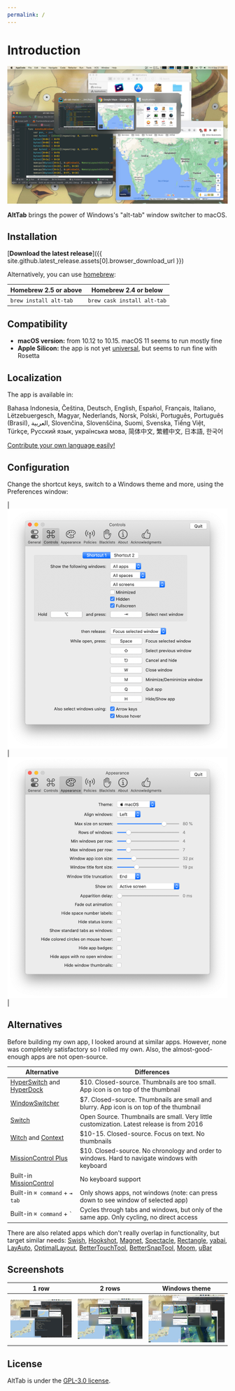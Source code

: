 ```yaml
---
permalink: /
---
```


# Introduction

[![Screenshot](public/demo/frontpage.jpg)](public/demo/frontpage.jpg)

**AltTab** brings the power of Windows's "alt-tab" window switcher to macOS.

## Installation

[**Download the latest release**]({{ site.github.latest_release.assets[0].browser_download_url }})

Alternatively, you can use [homebrew](https://brew.sh/):

Homebrew 2.5 or above | Homebrew 2.4 or below
-|-
`brew install alt-tab` | `brew cask install alt-tab`

## Compatibility

* __macOS version:__ from 10.12 to 10.15. macOS 11 seems to run mostly fine
* __Apple Silicon:__ the app is not yet [universal](https://developer.apple.com/documentation/apple-silicon/porting-your-macos-apps-to-apple-silicon), but seems to run fine with Rosetta

## Localization

The app is available in:

Bahasa Indonesia, Čeština, Deutsch, English, Español, Français, Italiano, Lëtzebuergesch, Magyar, Nederlands, Norsk, Polski, Português, Português (Brasil), العربية, Slovenčina, Slovenščina, Suomi, Svenska, Tiếng Việt, Türkçe, Русский язык, українська мова, 简体中文, 繁體中文, 日本語, 한국어

[Contribute your own language easily!](https://poeditor.com/join/project/8AOEZ0eAZE)

## Configuration

Change the shortcut keys, switch to a Windows theme and more, using the Preferences window:

| [![Screenshot1](public/demo/preferences1.png)](public/demo/preferences1.png)| [![Screenshot 2](public/demo/preferences2.png)](public/demo/preferences2.png) |

## Alternatives

Before building my own app, I looked around at similar apps. However, none was completely satisfactory so I rolled my own. Also, the almost-good-enough apps are not open-source.

| Alternative                                                                                 | Differences                                                                                                  |
|---------------------------------------------------------------------------------------------|--------------------------------------------------------------------------------------------------------------|
| [HyperSwitch](https://bahoom.com/hyperswitch) and [HyperDock](https://bahoom.com/hyperdock) | $10. Closed-source. Thumbnails are too small. App icon is on top of the thumbnail                            |
| [WindowSwitcher](https://www.noteifyapp.com/windowswitcher/)                                | $7. Closed-source. Thumbnails are small and blurry. App icon is on top of the thumbnail                      |
| [Switch](https://github.com/numist/Switch)                                                  | Open Source. Thumbnails are small. Very little customization. Latest release is from 2016                    |
| [Witch](https://manytricks.com/witch/) and [Context](https://contexts.co/)                  | $10-15. Closed-source. Focus on text. No thumbnails                                                          |
| [MissionControl Plus](https://www.fadel.io/missioncontrolplus)                              | $10. Closed-source. No chronology and order to windows. Hard to navigate windows with keyboard               |
| Built-in [MissionControl](https://en.wikipedia.org/wiki/Mission_Control_(macOS))          | No keyboard support                                                                                          |
| Built-in `⌘ command` + `⇥ tab`                                                              | Only shows apps, not windows (note: can press down to see window of selected app)                            |
| Built-in `⌘ command` + `` ` ``                                                              | Cycles through tabs and windows, but only of the same app. Only cycling, no direct access                    |

There are also related apps which don't really overlap in functionality, but target similar needs: [Swish](https://highlyopinionated.co/swish/), [Hookshot](https://hookshot.app/), [Magnet](https://magnet.crowdcafe.com/), [Spectacle](https://www.spectacleapp.com/), [Rectangle](https://github.com/rxhanson/Rectangle), [yabai](https://github.com/koekeishiya/yabai), [LayAuto](https://layautoapp.com/), [OptimalLayout](http://most-advantageous.com/optimal-layout/), [BetterTouchTool](https://folivora.ai/), [BetterSnapTool](https://folivora.ai/bettersnaptool), [Moom](https://manytricks.com/moom/), [uBar](https://brawersoftware.com/products/ubar)

## Screenshots

| 1 row | 2 rows | Windows theme |
|-------|---------|-------|
| [![Screenshot](public/demo/1-row.jpg)](public/demo/1-row.jpg) | [![Screenshot](public/demo/2-rows.jpg)](public/demo/2-rows.jpg) | [![Screenshot](public/demo/windows-theme.jpg)](public/demo/windows-theme.jpg) |

## License

AltTab is under the [GPL-3.0 license](https://github.com/lwouis/alt-tab-macos/blob/master/LICENCE.md). 
